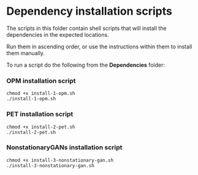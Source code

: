 # Dependency installation scripts 

The scripts in this folder contain shell scripts that will install the dependencies in the expected locations.

Run them in ascending order, or use the instructions within them to install them manually.

To run a script do the following from the **Dependencies** folder:

### OPM installation script
```
chmod +x install-1-opm.sh
./install-1-opm.sh
```

### PET installation script
```
chmod +x install-2-pet.sh
./install-2-pet.sh
```

### NonstationaryGANs installation script
```
chmod +x install-3-nonstationary-gan.sh
./install-3-nonstationary-gan.sh
```
